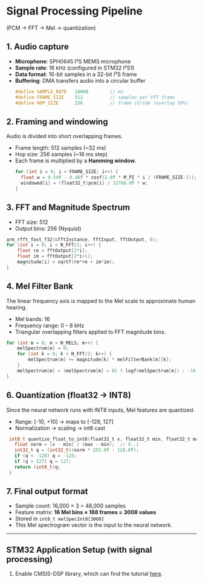 # Signal Processing Pipeline
(PCM → FFT → Mel → quantization)

## 1. Audio capture
- **Microphone**: SPH0645 I²S MEMS microphone
- **Sample rate**: 16 kHz (configured in STM32 I²S1)
- **Data format**: 16-bit samples in a 32-bit I²S frame
- **Buffering**: DMA transfers audio into a circular buffer
  ```c
  #define SAMPLE_RATE   16000        // Hz
  #define FRAME_SIZE    512          // samples per FFT frame
  #define HOP_SIZE      256          // frame stride (overlap 50%)
  ```

## 2. Framing and windowing
Audio is divided into short overlapping frames.
- Frame length: 512 samples (~32 ms)
- Hop size: 256 samples (~16 ms step)
- Each frame is multiplied by a **Hamming window**.
  ```c
  for (int i = 0; i < FRAME_SIZE; i++) {
    float w = 0.54f - 0.46f * cosf(2.0f * M_PI * i / (FRAME_SIZE-1));
    windowed[i] = (float32_t)pcm[i] / 32768.0f * w;
  }
  ```
## 3. FFT and Magnitude Spectrum
- FFT size: 512
- Output bins: 256 (Nyquist)
```c
arm_rfft_fast_f32(&fftInstance, fftInput, fftOutput, 0);
for (int i = 0; i < N_FFT/2; i++) {
    float re = fftOutput[2*i];
    float im = fftOutput[2*i+1];
    magnitude[i] = sqrtf(re*re + im*im);
}
```
## 4. Mel Filter Bank
The linear frequency axis is mapped to the Mel scale to approximate human hearing.
- Mel bands: 16
- Frequency range: 0 – 8 kHz
- Triangular overlapping filters applied to FFT magnitude bins.
```c
for (int m = 0; m < N_MELS; m++) {
    melSpectrum[m] = 0;
    for (int k = 0; k < N_FFT/2; k++) {
        melSpectrum[m] += magnitude[k] * melFilterBank[m][k];
    }
    melSpectrum[m] = (melSpectrum[m] > 0) ? logf(melSpectrum[m]) : -10.0f;
}
```
## 6. Quantization (float32 → INT8)
Since the neural network runs with INT8 inputs, Mel features are quantized.
- Range: [-10, +10] → maps to [-128, 127]
- Normalization → scaling → int8 cast
 ```c
  int8_t quantize_float_to_int8(float32_t x, float32_t min, float32_t max) {
    float norm = (x - min) / (max - min);  // 0..1
    int32_t q = (int32_t)(norm * 255.0f - 128.0f);
    if (q < -128) q = -128;
    if (q > 127) q = 127;
    return (int8_t)q;
  }
```

## 7. Final output format
- Sample count: 16,000 × 3 = 48,000 samples
- Feature matrix: **16 Mel bins × 188 frames = 3008 values**
- Stored in `int8_t melSpecInt8[3008]`
- This Mel spectrogram vector is the input to the neural network.

---

## STM32 Application Setup (with signal processing)
1. Enable CMSIS-DSP library, which can find the tutorial [here](https://community.st.com/t5/stm32cubeide-mcus/cookbook-enabling-arm-math-h-on-stm32h7-dual-core-m7-m4/td-p/205189).



